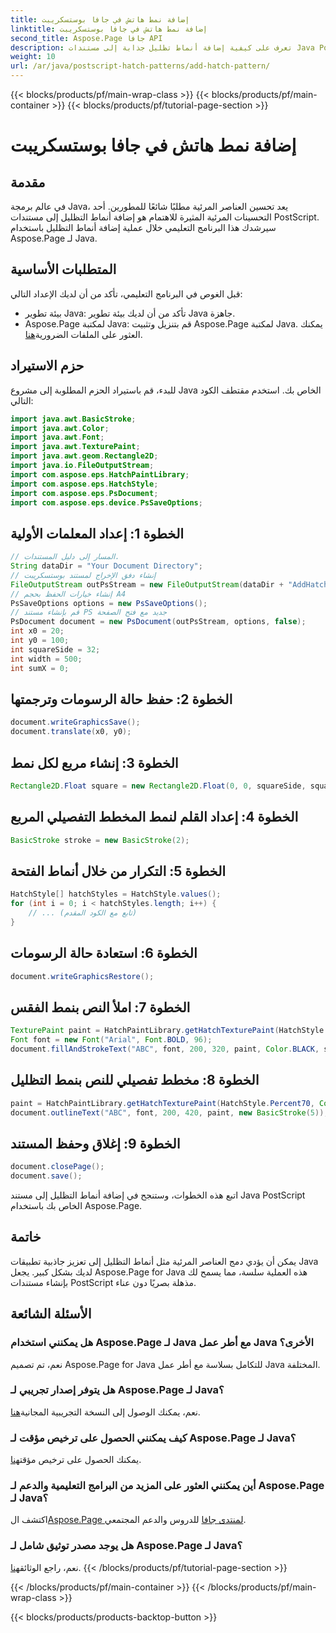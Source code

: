 ```yaml
---
title: إضافة نمط هاتش في جافا بوستسكريبت
linktitle: إضافة نمط هاتش في جافا بوستسكريبت
second_title: Aspose.Page جافا API
description: تعرف على كيفية إضافة أنماط تظليل جذابة إلى مستندات Java PostScript باستخدام Aspose.Page. ارفع المحتوى المرئي الخاص بك دون عناء.
weight: 10
url: /ar/java/postscript-hatch-patterns/add-hatch-pattern/
---
```


{{< blocks/products/pf/main-wrap-class >}}
{{< blocks/products/pf/main-container >}}
{{< blocks/products/pf/tutorial-page-section >}}

# إضافة نمط هاتش في جافا بوستسكريبت

## مقدمة
في عالم برمجة Java، يعد تحسين العناصر المرئية مطلبًا شائعًا للمطورين. أحد التحسينات المرئية المثيرة للاهتمام هو إضافة أنماط التظليل إلى مستندات PostScript. سيرشدك هذا البرنامج التعليمي خلال عملية إضافة أنماط التظليل باستخدام Aspose.Page لـ Java.
## المتطلبات الأساسية
قبل الغوص في البرنامج التعليمي، تأكد من أن لديك الإعداد التالي:
- بيئة تطوير Java: تأكد من أن لديك بيئة تطوير Java جاهزة.
-  Aspose.Page لمكتبة Java: قم بتنزيل وتثبيت Aspose.Page لمكتبة Java. يمكنك العثور على الملفات الضرورية[هنا](https://releases.aspose.com/page/java/).
## حزم الاستيراد
للبدء، قم باستيراد الحزم المطلوبة إلى مشروع Java الخاص بك. استخدم مقتطف الكود التالي:
```java
import java.awt.BasicStroke;
import java.awt.Color;
import java.awt.Font;
import java.awt.TexturePaint;
import java.awt.geom.Rectangle2D;
import java.io.FileOutputStream;
import com.aspose.eps.HatchPaintLibrary;
import com.aspose.eps.HatchStyle;
import com.aspose.eps.PsDocument;
import com.aspose.eps.device.PsSaveOptions;
```
## الخطوة 1: إعداد المعلمات الأولية
```java
// المسار إلى دليل المستندات.
String dataDir = "Your Document Directory";
// إنشاء دفق الإخراج لمستند بوستسكريبت
FileOutputStream outPsStream = new FileOutputStream(dataDir + "AddHatchPattern_outPS.ps");
// إنشاء خيارات الحفظ بحجم A4
PsSaveOptions options = new PsSaveOptions();
// قم بإنشاء مستند PS جديد مع فتح الصفحة
PsDocument document = new PsDocument(outPsStream, options, false);
int x0 = 20;
int y0 = 100;
int squareSide = 32;
int width = 500;
int sumX = 0;
```
## الخطوة 2: حفظ حالة الرسومات وترجمتها
```java
document.writeGraphicsSave();
document.translate(x0, y0);
```
## الخطوة 3: إنشاء مربع لكل نمط
```java
Rectangle2D.Float square = new Rectangle2D.Float(0, 0, squareSide, squareSide);
```
## الخطوة 4: إعداد القلم لنمط المخطط التفصيلي المربع
```java
BasicStroke stroke = new BasicStroke(2);
```
## الخطوة 5: التكرار من خلال أنماط الفتحة
```java
HatchStyle[] hatchStyles = HatchStyle.values();
for (int i = 0; i < hatchStyles.length; i++) {
    // ... (تابع مع الكود المقدم)
}
```
## الخطوة 6: استعادة حالة الرسومات
```java
document.writeGraphicsRestore();
```
## الخطوة 7: املأ النص بنمط الفقس
```java
TexturePaint paint = HatchPaintLibrary.getHatchTexturePaint(HatchStyle.DiagonalCross, Color.RED, Color.YELLOW);
Font font = new Font("Arial", Font.BOLD, 96);
document.fillAndStrokeText("ABC", font, 200, 320, paint, Color.BLACK, stroke);
```
## الخطوة 8: مخطط تفصيلي للنص بنمط التظليل
```java
paint = HatchPaintLibrary.getHatchTexturePaint(HatchStyle.Percent70, Color.BLUE, Color.WHITE);
document.outlineText("ABC", font, 200, 420, paint, new BasicStroke(5));
```
## الخطوة 9: إغلاق وحفظ المستند
```java
document.closePage();
document.save();
```
اتبع هذه الخطوات، وستنجح في إضافة أنماط التظليل إلى مستند Java PostScript الخاص بك باستخدام Aspose.Page.
## خاتمة
يمكن أن يؤدي دمج العناصر المرئية مثل أنماط التظليل إلى تعزيز جاذبية تطبيقات Java لديك بشكل كبير. يجعل Aspose.Page for Java هذه العملية سلسة، مما يسمح لك بإنشاء مستندات PostScript مذهلة بصريًا دون عناء.
## الأسئلة الشائعة
### هل يمكنني استخدام Aspose.Page لـ Java مع أطر عمل Java الأخرى؟
نعم، تم تصميم Aspose.Page for Java للتكامل بسلاسة مع أطر عمل Java المختلفة.
### هل يتوفر إصدار تجريبي لـ Aspose.Page لـ Java؟
 نعم، يمكنك الوصول إلى النسخة التجريبية المجانية[هنا](https://releases.aspose.com/).
### كيف يمكنني الحصول على ترخيص مؤقت لـ Aspose.Page لـ Java؟
 يمكنك الحصول على ترخيص مؤقت[هنا](https://purchase.aspose.com/temporary-license/).
### أين يمكنني العثور على المزيد من البرامج التعليمية والدعم لـ Aspose.Page لـ Java؟
 اكتشف ال[Aspose.Page لمنتدى جافا](https://forum.aspose.com/c/page/39) للدروس والدعم المجتمعي.
### هل يوجد مصدر توثيق شامل لـ Aspose.Page لـ Java؟
 نعم، راجع الوثائق[هنا](https://reference.aspose.com/page/java/).
{{< /blocks/products/pf/tutorial-page-section >}}

{{< /blocks/products/pf/main-container >}}
{{< /blocks/products/pf/main-wrap-class >}}

{{< blocks/products/products-backtop-button >}}
